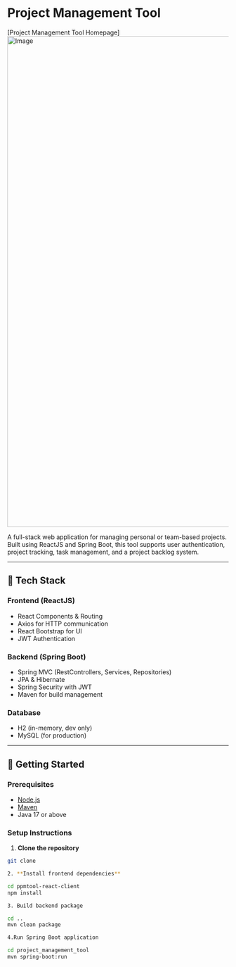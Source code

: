 # Project Management Tool
[Project Management Tool Homepage]<img width="2155" height="1116" alt="Image" src="https://github.com/user-attachments/assets/aa56ae7e-9409-47bb-a04c-4f13c2df5040" />

A full-stack web application for managing personal or team-based projects. Built using ReactJS and Spring Boot, this tool supports user authentication, project tracking, task management, and a project backlog system.

---

## 🔧 Tech Stack

### Frontend (ReactJS)
- React Components & Routing
- Axios for HTTP communication
- React Bootstrap for UI
- JWT Authentication

### Backend (Spring Boot)
- Spring MVC (RestControllers, Services, Repositories)
- JPA & Hibernate
- Spring Security with JWT
- Maven for build management

### Database
- H2 (in-memory, dev only)
- MySQL (for production)

---

## 🚀 Getting Started

### Prerequisites
- [Node.js](https://nodejs.org/en/)
- [Maven](https://maven.apache.org/)
- Java 17 or above

### Setup Instructions

1. **Clone the repository**

```bash
git clone 

2. **Install frontend dependencies**

cd ppmtool-react-client
npm install

3. Build backend package

cd ..
mvn clean package

4.Run Spring Boot application

cd project_management_tool
mvn spring-boot:run

